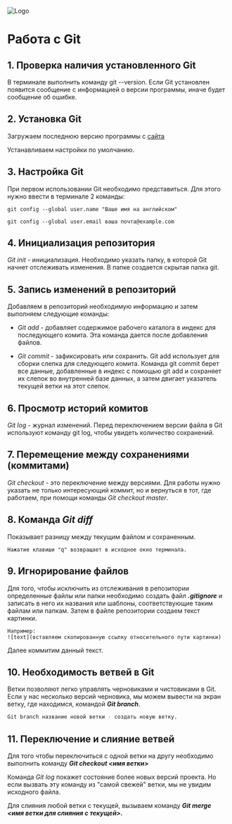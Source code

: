 ![Logo](logotipGit.jpeg)
# Работа с Git
## 1. Проверка наличия установленного Git
В терминале выполнить команду git --version. Если Git установлен появится сообщение с информацией о версии программы, иначе будет сообщение об ошибке.
## 2. Установка Git
Загружаем последнюю версию программы с [сайта](https://git-scm.com/) 

Устанавливаем настройки по умолчанию.
## 3. Настройка Git
При первом использовании Git необходимо представиться. Для этого нужно ввести в терминале 2 команды:

~~~
git config --global user.name "Ваше имя на английском"

git config --global user.email ваша почта@example.com

~~~
## 4. Инициализация репозитория
*Git init* - инициализация. Необходимо указать папку, в которой Git начнет отслеживать изменения. В папке создается скрытая папка git.
## 5. Запись изменений в репозиторий
Добавляем в репозиторий необходимую информацию и затем выполняем следующие команды:

* *Git add* - добавляет содержимое рабочего каталога в индекс для последующего комита. Эта команда дается после добавления файлов.

* *Git commit* - зафиксировать или сохранить. Git add использует для сборки слепка для следующего комита. Команда git commit берет все данные, добавленные в индекс с помощью git add и сохраняет их слепок во внутренней базе данных, а затем двигает указатель текущей ветки на этот слепок.
## 6. Просмотр историй комитов
*Git log* - журнал изменений. Перед переключением версии файла в Git используют команду git log, чтобы увидеть количество сохранений.
## 7. Перемещение между сохранениями (коммитами)
*Git checkout* - это переключение между версиями. Для работы нужно указать не только интересующий коммит, но и вернуться в тот, где работаем, при помощи команды *Git checkout master*.
## 8. Команда *Git diff* 
Показывает разницу между текущим файлом и сохраненным.

~~~
Нажатие клавиши "q" возвращает в исходное окно терминала.
~~~ 

## 9. Игнорирование файлов
Для того, чтобы исключить из отслеживания в репозитории определенные файлы или папки необходимо создать файл ***.gitignore*** и записать в него их названия или шаблоны, соответствующие таким файлам или папкам. Затем в файле репозитории создаем текст картинки.

~~~
Например:
![text](вставляем скопированную ссылку относительного пути картинки)
~~~
Далее коммитим данный текст.

## 10. Необходимость ветвей в Git
Ветки позволяют легко управлять черновиками и чистовиками в Git. Если у нас несколько версий черновика, мы можем вывести на экран ветку, где находимся, командой ***Git branch***.
 
 ~~~bash
 Git branch название новой ветки - создать новую ветку.
 ~~~

 ## 11. Переключение и слияние ветвей
 Для того чтобы переключиться с одной ветки на другу необходимо выполнить команду ***Git checkout <имя ветки>***

 Команда *Git log* покажет состояние более новых версий проекта. Но если вызвать эту команду из "самой свежей" ветки, мы не увидим исходного файла.

 Для слияния любой ветки с текущей, вызываем команду ***Git merge <имя ветки для слияния с текущей>.***

 



